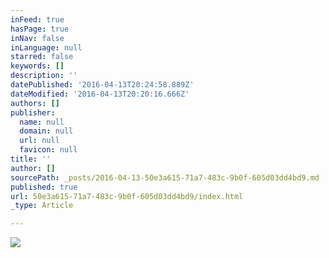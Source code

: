 ```yaml
---
inFeed: true
hasPage: true
inNav: false
inLanguage: null
starred: false
keywords: []
description: ''
datePublished: '2016-04-13T20:24:58.889Z'
dateModified: '2016-04-13T20:20:16.666Z'
authors: []
publisher:
  name: null
  domain: null
  url: null
  favicon: null
title: ''
author: []
sourcePath: _posts/2016-04-13-50e3a615-71a7-483c-9b0f-605d03dd4bd9.md
published: true
url: 50e3a615-71a7-483c-9b0f-605d03dd4bd9/index.html
_type: Article

---
```

![](https://the-grid-user-content.s3-us-west-2.amazonaws.com/31c7dd38-e7f1-432e-bbe4-a8021445986f.jpg)